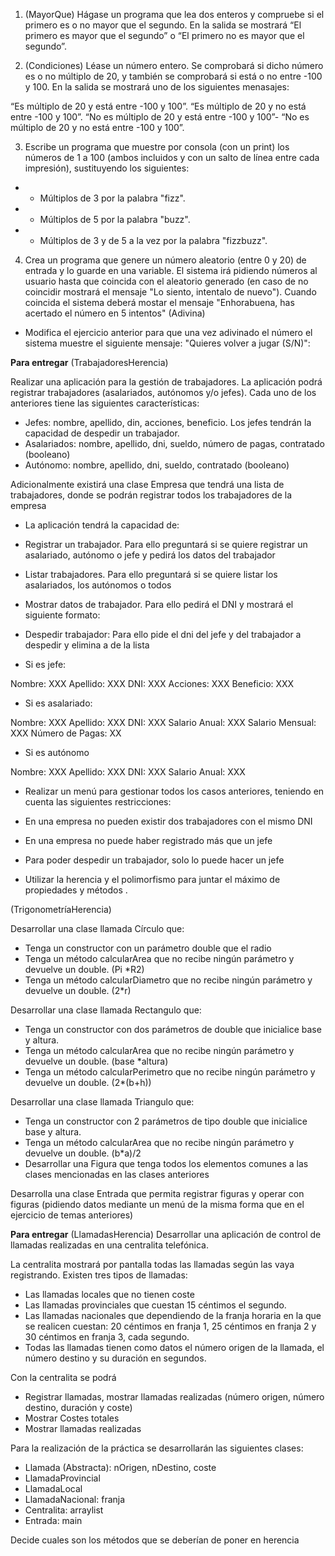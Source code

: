 1. (MayorQue) Hágase un programa que lea dos enteros y compruebe si el primero es o no mayor que el segundo. En la salida se mostrará “El primero es mayor que el segundo” o “El primero no es mayor que el segundo”.

2. (Condiciones) Léase un número entero. Se comprobará si dicho número es o no múltiplo de 20, y también se comprobará si está o no entre -100 y 100. En la salida se mostrará uno de los siguientes menasajes:

“Es múltiplo de 20 y está entre -100 y 100”.
“Es múltiplo de 20 y no está entre -100 y 100”.
“No es múltiplo de 20 y está entre -100 y 100”-
“No es múltiplo de 20 y no está entre -100 y 100”.

3. Escribe un programa que muestre por consola (con un print) los números de 1 a 100 (ambos incluidos y con un salto de línea entre cada impresión), sustituyendo los siguientes:
 * - Múltiplos de 3 por la palabra "fizz".
 * - Múltiplos de 5 por la palabra "buzz".
 * - Múltiplos de 3 y de 5 a la vez por la palabra "fizzbuzz".

4. Crea un programa que genere un número aleatorio (entre 0 y 20) de entrada y lo guarde en una variable. El sistema irá pidiendo números al usuario hasta que coincida con el aleatorio generado (en caso de no coincidir mostrará el mensaje "Lo siento, intentalo de nuevo"). Cuando coincida el sistema deberá mostar el mensaje "Enhorabuena, has acertado el número en 5 intentos" (Adivina)

- Modifica el ejercicio anterior para que una vez adivinado el número el sistema muestre el siguiente mensaje: "Quieres volver a jugar (S/N)":

**Para entregar**
(TrabajadoresHerencia)

Realizar una aplicación para la gestión de trabajadores. La aplicación podrá registrar trabajadores (asalariados, autónomos y/o jefes). Cada uno de los anteriores tiene las siguientes características:

- Jefes: nombre, apellido, din, acciones, beneficio. Los jefes tendrán la capacidad de despedir un trabajador.
- Asalariados: nombre, apellido, dni, sueldo, número de pagas, contratado (booleano)
- Autónomo: nombre, apellido, dni, sueldo, contratado (booleano)

Adicionalmente existirá una clase Empresa que tendrá una lista de trabajadores, donde se podrán registrar todos los trabajadores de la empresa

- La aplicación tendrá la capacidad de:

- Registrar un trabajador. Para ello preguntará si se quiere registrar un asalariado, autónomo o jefe y pedirá los datos del trabajador
- Listar trabajadores. Para ello preguntará si se quiere listar los asalariados, los autónomos o todos
- Mostrar datos de trabajador. Para ello pedirá el DNI y mostrará el siguiente formato:
- Despedir trabajador: Para ello pide el dni del jefe y del trabajador a despedir y elimina a de la lista

- Si es jefe:

Nombre: XXX Apellido: XXX DNI: XXX Acciones: XXX Beneficio: XXX

- Si es asalariado:

Nombre: XXX Apellido: XXX DNI: XXX Salario Anual: XXX Salario Mensual: XXX Número de Pagas: XX

- Si es autónomo

Nombre: XXX Apellido: XXX DNI: XXX Salario Anual: XXX

- Realizar un menú para gestionar todos los casos anteriores, teniendo en cuenta las siguientes restricciones:

- En una empresa no pueden existir dos trabajadores con el mismo DNI
- En una empresa no puede haber registrado más que un jefe
- Para poder despedir un trabajador, solo lo puede hacer un jefe
- Utilizar la herencia y el polimorfismo para juntar el máximo de propiedades y métodos .

(TrigonometríaHerencia)

Desarrollar una clase llamada Círculo que:

- Tenga un constructor con un parámetro double que el radio
- Tenga un método calcularArea que no recibe ningún parámetro y devuelve un double. (Pi *R2)
- Tenga un método calcularDiametro que no recibe ningún parámetro y devuelve un double. (2*r)

Desarrollar una clase llamada Rectangulo que:

- Tenga un constructor con dos parámetros de double que inicialice base y altura.
- Tenga un método calcularArea que no recibe ningún parámetro y devuelve un double. (base *altura)
- Tenga un método calcularPerimetro que no recibe ningún parámetro y devuelve un double. (2*(b+h))

Desarrollar una clase llamada Triangulo que:

- Tenga un constructor con 2 parámetros de tipo double que inicialice base y altura.
- Tenga un método calcularArea que no recibe ningún parámetro y devuelve un double. (b*a)/2
- Desarrollar una Figura que tenga todos los elementos comunes a las clases mencionadas en las clases anteriores

Desarrolla una clase Entrada que permita registrar figuras y operar con figuras (pidiendo datos mediante un menú de la misma forma que en el ejercicio de temas anteriores)

**Para entregar**
(LlamadasHerencia)
Desarrollar una aplicación de control de llamadas realizadas en una centralita telefónica.

La centralita mostrará por pantalla todas las llamadas según las vaya registrando. Existen tres tipos de llamadas:

- Las llamadas locales que no tienen coste
- Las llamadas provinciales que cuestan 15 céntimos el segundo.
- Las llamadas nacionales que dependiendo de la franja horaria en la que se realicen cuestan: 20 céntimos en franja 1, 25 céntimos en franja 2 y 30 céntimos en franja 3, cada segundo.
- Todas las llamadas tienen como datos el número origen de la llamada, el número destino y su duración en segundos.

Con la centralita se podrá

- Registrar llamadas, mostrar llamadas realizadas (número origen, número destino, duración y coste)
- Mostrar Costes totales
- Mostrar llamadas realizadas

Para la realización de la práctica se desarrollarán las siguientes clases:

- Llamada (Abstracta): nOrigen, nDestino, coste
- LlamadaProvincial
- LlamadaLocal
- LlamadaNacional: franja
- Centralita: arraylist
- Entrada: main

Decide cuales son los métodos que se deberían de poner en herencia